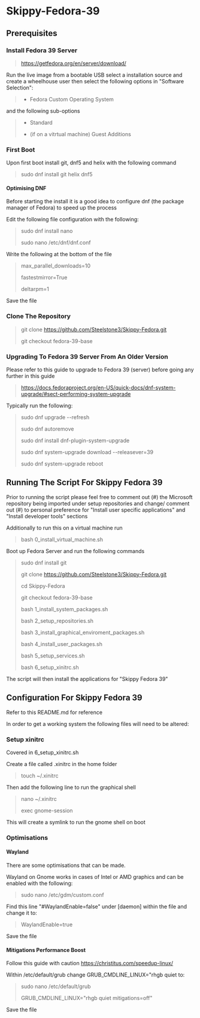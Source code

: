 # Skippy-Fedora-39

## Prerequisites

### Install Fedora 39 Server

> <https://getfedora.org/en/server/download/>

Run the live image from a bootable USB select a installation source and create a wheelhouse user then select the following options in "Software Selection":

> - Fedora Custom Operating System

and the following sub-options

> - Standard
>
> - (if on a vitrtual machine) Guest Additions

### First Boot

Upon first boot install git, dnf5 and helix with the following command

> sudo dnf install git helix dnf5

#### Optimising DNF

Before starting the install it is a good idea to configure dnf (the package manager of Fedora) to speed up the process

Edit the following file configuration with the following:

> sudo dnf install nano
>
> sudo nano /etc/dnf/dnf.conf

Write the following at the bottom of the file

> max_parallel_downloads=10
>
> fastestmirror=True
>
> deltarpm=1

Save the file

### Clone The Repository

> git clone <https://github.com/Steelstone3/Skippy-Fedora.git>
>
> git checkout fedora-39-base

### Upgrading To Fedora 39 Server From An Older Version

Please refer to this guide to upgrade to Fedora 39 (server) before going any further in this guide
> <https://docs.fedoraproject.org/en-US/quick-docs/dnf-system-upgrade/#sect-performing-system-upgrade>

Typically run the following:
> sudo dnf upgrade --refresh
>
> sudo dnf autoremove
>
> sudo dnf install dnf-plugin-system-upgrade
>
> sudo dnf system-upgrade download --releasever=39
>
> sudo dnf system-upgrade reboot

## Running The Script For Skippy Fedora 39

Prior to running the script please feel free to comment out (#) the Microsoft repository being imported under setup repositories and change/ comment out (#) to personal preference for "Install user specific applications" and "Install developer tools" sections

Additionally to run this on a virtual machine run

> bash 0_install_virtual_machine.sh

Boot up Fedora Server and run the following commands

> sudo dnf install git
>
> git clone <https://github.com/Steelstone3/Skippy-Fedora.git>
>
> cd Skippy-Fedora
>
> git checkout fedora-39-base
>
> bash 1_install_system_packages.sh
>
> bash 2_setup_repositories.sh
>
> bash 3_install_graphical_enviroment_packages.sh
>
> bash 4_install_user_packages.sh
>
> bash 5_setup_services.sh
>
> bash 6_setup_xinitrc.sh

The script will then install the applications for "Skippy Fedora 39"

## Configuration For Skippy Fedora 39

Refer to this README.md for reference

In order to get a working system the following files will need to be altered:

### Setup xinitrc

Covered in 6_setup_xinitrc.sh

Create a file called .xinitrc in the home folder

> touch ~/.xinitrc

Then add the following line to run the graphical shell

> nano ~/.xinitrc
>
> exec gnome-session

This will create a symlink to run the gnome shell on boot

### Optimisations

#### Wayland

There are some optimisations that can be made.

Wayland on Gnome works in cases of Intel or AMD graphics and can be enabled with the following:

> sudo nano /etc/gdm/custom.conf

Find this line "#WaylandEnable=false" under [daemon] within the file and change it to:

> WaylandEnable=true

Save the file

#### Mitigations Performance Boost

Follow this guide with caution <https://christitus.com/speedup-linux/>

Within /etc/default/grub change GRUB_CMDLINE_LINUX="rhgb quiet to:

> sudo nano /etc/default/grub
>
> GRUB_CMDLINE_LINUX="rhgb quiet mitigations=off"

Save the file
